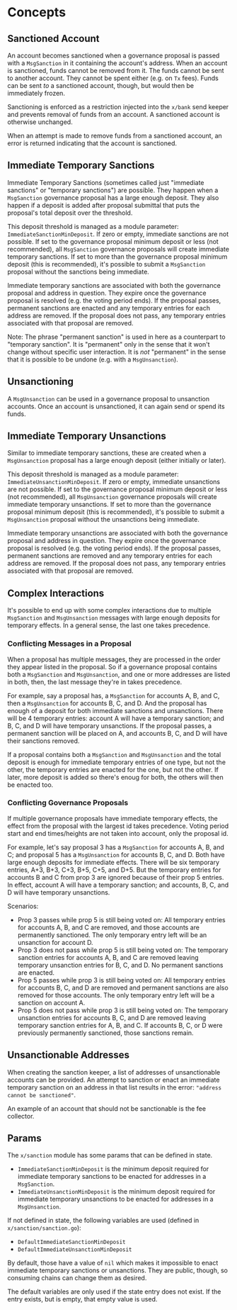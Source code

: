 <!--
order: 1
-->

# Concepts

## Sanctioned Account

An account becomes sanctioned when a governance proposal is passed with a `MsgSanction` in it containing the account's address.
When an account is sanctioned, funds cannot be removed from it.
The funds cannot be sent to another account. They cannot be spent either (e.g. on `Tx` fees).
Funds can be sent *to* a sanctioned account, though, but would then be immediately frozen.

Sanctioning is enforced as a restriction injected into the `x/bank` send keeper and prevents removal of funds from an account.
A sanctioned account is otherwise unchanged.

When an attempt is made to remove funds from a sanctioned account, an error is returned indicating that the account is sanctioned.

## Immediate Temporary Sanctions

Immediate Temporary Sanctions (sometimes called just "immediate sanctions" or "temporary sanctions") are possible.
They happen when a `MsgSanction` governance proposal has a large enough deposit.
They also happen if a deposit is added after proposal submittal that puts the proposal's total deposit over the threshold.

This deposit threshold is managed as a module parameter: `ImmediateSanctionMinDeposit`.
If zero or empty, immediate sanctions are not possible.
If set to the governance proposal minimum deposit or less (not recommended), all `MsgSanction` governance proposals will create immediate temporary sanctions.
If set to more than the governance proposal minimum deposit (this is recommended), it's possible to submit a `MsgSanction` proposal without the sanctions being immediate.

Immediate temporary sanctions are associated with both the governance proposal and address in question.
They expire once the governance proposal is resolved (e.g. the voting period ends).
If the proposal passes, permanent sanctions are enacted and any temporary entries for each address are removed.
If the proposal does not pass, any temporary entries associated with that proposal are removed.

Note: The phrase "permanent sanction" is used in here as a counterpart to "temporary sanction".
It is "permanent" only in the sense that it won't change without specific user interaction.
It is *not* "permanent" in the sense that it is possible to be undone (e.g. with a `MsgUnsanction`).

## Unsanctioning

A `MsgUnsanction` can be used in a governance proposal to unsanction accounts.
Once an account is unsanctioned, it can again send or spend its funds.

## Immediate Temporary Unsanctions

Similar to immediate temporary sanctions, these are created when a `MsgUnsanction` proposal has a large enough deposit (either initially or later).

This deposit threshold is managed as a module parameter: `ImmediateUnsanctionMinDeposit`.
If zero or empty, immediate unsanctions are not possible.
If set to the governance proposal minimum deposit or less (not recommended), all `MsgUnsanction` governance proposals will create immediate temporary unsanctions.
If set to more than the governance proposal minimum deposit (this is recommended), it's possible to submit a `MsgUnsanction` proposal without the unsanctions being immediate.

Immediate temporary unsanctions are associated with both the governance proposal and address in question.
They expire once the governance proposal is resolved (e.g. the voting period ends).
If the proposal passes, permanent sanctions are removed and any temporary entries for each address are removed.
If the proposal does not pass, any temporary entries associated with that proposal are removed.

## Complex Interactions

It's possible to end up with some complex interactions due to multiple `MsgSanction` and `MsgUnsanction` messages with large enough deposits for temporary effects.
In a general sense, the last one takes precedence.

### Conflicting Messages in a Proposal

When a proposal has multiple messages, they are processed in the order they appear listed in the proposal.
So if a governance proposal contains both a `MsgSanction` and `MsgUnsanction`, and one or more addresses are listed in both,
then, the last message they're in takes precedence.

For example, say a proposal has, a `MsgSanction` for accounts A, B, and C, then a `MsgUnsanction` for accounts B, C, and D.
And the proposal has enough of a deposit for both immediate sanctions and unsanctions.
There will be 4 temporary entries: account A will have a temporary sanction; and B, C, and D will have temporary unsanctions.
If the proposal passes, a permanent sanction will be placed on A, and accounts B, C, and D will have their sanctions removed.

If a proposal contains both a `MsgSanction` and `MsgUnsanction` and the total deposit is enough for immediate temporary entries of one type, but not the other,
the temporary entries are enacted for the one, but not the other. If later, more deposit is added so there's enoug for both, the others will then be enacted too.

### Conflicting Governance Proposals

If multiple governance proposals have immediate temporary effects, the effect from the proposal with the largest id takes precedence.
Voting period start and end times/heights are not taken into account, only the proposal id.

For example, let's say proposal 3 has a `MsgSanction` for accounts A, B, and C; and proposal 5 has a `MsgUnsanction` for accounts B, C, and D.
Both have large enough deposits for immediate effects.
There will be six temporary entries, A+3, B+3, C+3, B+5, C+5, and D+5.
But the temporary entries for accounts B and C from prop 3 are ignored because of their prop 5 entries.
In effect, account A will have a temporary sanction; and accounts, B, C, and D will have temporary unsanctions.

Scenarios:
* Prop 3 passes while prop 5 is still being voted on:
  All temporary entries for accounts A, B, and C are removed, and those accounts are permanently sanctioned.
  The only temporary entry left will be an unsanction for account D.
* Prop 3 does not pass while prop 5 is still being voted on:
  The temporary sanction entries for accounts A, B, and C are removed leaving temporary unsanction entries for B, C, and D.
  No permanent sanctions are enacted.
* Prop 5 passes while prop 3 is still being voted on:
  All temporary entries for accounts B, C, and D are removed and permanent sanctions are also removed for those accounts.
  The only temporary entry left will be a sanction on account A.
* Prop 5 does not pass while prop 3 is still being voted on:
  The temporary unsanction entries for accounts B, C, and D are removed leaving temporary sanction entries for A, B, and C.
  If accounts B, C, or D were previously permanently sanctioned, those sanctions remain.

## Unsanctionable Addresses

When creating the sanction keeper, a list of addresses of unsanctionable accounts can be provided.
An attempt to sanction or enact an immediate temporary sanction on an address in that list results in the error: `"address cannot be sanctioned"`.

An example of an account that should not be sanctionable is the fee collector.

## Params

The `x/sanction` module has some params that can be defined in state.

* `ImmediateSanctionMinDeposit` is the minimum deposit required for immediate temporary sanctions to be enacted for addresses in a `MsgSanction`.
* `ImmediateUnsanctionMinDeposit` is the minimum deposit required for immediate temporary unsanctions to be enacted for addresses in a `MsgUnsanction`.

If not defined in state, the following variables are used (defined in `x/sanction/sanction.go`):
* `DefaultImmediateSanctionMinDeposit`
* `DefaultImmediateUnsanctionMinDeposit`

By default, those have a value of `nil` which makes it impossible to enact immediate temporary sanctions or unsanctions.
They are public, though, so consuming chains can change them as desired.

The default variables are only used if the state entry does not exist.
If the entry exists, but is empty, that empty value is used.